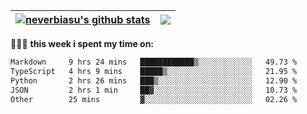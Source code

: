 | <a href="https://github.com/neverbiasu"><img align="center" src="https://github-readme-stats.vercel.app/api?username=neverbiasu&theme=dracula&show_icons=true&hide_border=true&count_private=true" alt="neverbiasu's github stats" /></a> | <a href="https://github.com/neverbiasu"><img align="center" src="https://github-readme-stats.vercel.app/api/top-langs/?username=neverbiasu&theme=dracula&show_icons=true&hide_border=true&layout=compact" /></a> |
| ------------- | ------------- |

👨🏾‍💻 **this week i spent my time on:**
<!--START_SECTION:waka-->

```txt
Markdown     9 hrs 24 mins   ████████████▒░░░░░░░░░░░░   49.73 %
TypeScript   4 hrs 9 mins    █████▒░░░░░░░░░░░░░░░░░░░   21.95 %
Python       2 hrs 26 mins   ███▒░░░░░░░░░░░░░░░░░░░░░   12.90 %
JSON         2 hrs 1 min     ██▓░░░░░░░░░░░░░░░░░░░░░░   10.73 %
Other        25 mins         ▓░░░░░░░░░░░░░░░░░░░░░░░░   02.26 %
```

<!--END_SECTION:waka-->
